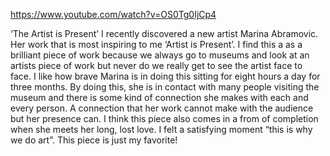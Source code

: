 https://www.youtube.com/watch?v=OS0Tg0IjCp4

‘The Artist is Present’
I recently discovered a new artist Marina Abramovic. 
Her work that is most inspiring to me ‘Artist is Present’. 
I find this a  as a brilliant piece of work because we always go to museums and look at an artists piece of work but never do we really get to see the artist face to face. 
I like how brave Marina is in doing this sitting for eight hours a day for three months. By doing this, she is in contact with many people 
visiting the museum and there is some kind of connection she makes with each and every person.
A connection that her work cannot make with the audience but her presence can. I think this piece also comes in a from of completion when she meets her long, lost love. I felt a satisfying moment 
“this is why we do art”. This piece is just my favorite!
 
